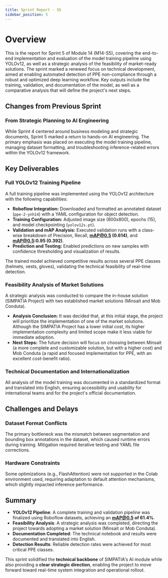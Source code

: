 ```yaml
---
title: Sprint Report - S5
sidebar_position: 5
---
```


# Overview

This is the report for Sprint 5 of Module 14 (M14-S5), covering the end-to-end implementation and evaluation of the model training pipeline using YOLOv12, as well as a strategic analysis of the feasibility of market-ready solutions. The sprint marked a renewed focus on technical development, aimed at enabling automated detection of PPE non-compliance through a robust and optimized deep learning workflow. Key outputs include the training, validation, and documentation of the model, as well as a comparative analysis that will define the project's next steps.

## Changes from Previous Sprint

### From Strategic Planning to AI Engineering

While Sprint 4 centered around business modeling and strategic documents, Sprint 5 marked a return to hands-on AI engineering. The primary emphasis was placed on executing the model training pipeline, managing dataset formatting, and troubleshooting inference-related errors within the YOLOv12 framework.

## Key Deliverables

### Full YOLOv12 Training Pipeline

A full training pipeline was implemented using the YOLOv12 architecture with the following capabilities:

- **Roboflow Integration:** Downloaded and formatted an annotated dataset (`ppe-2-ynh14`) with a YAML configuration for object detection.
- **Training Configuration:** Adjusted image size (800x800), epochs (15), and model checkpointing (`yolov12s.pt`).
- **Validation and mAP Analysis:** Executed validation runs with a class-wise breakdown of Precision, Recall, **mAP@0.5 (0.614)**, and **mAP@0.5:0.95 (0.392)**.
- **Prediction and Testing:** Enabled predictions on new samples with confidence thresholding and visualization of results.

The trained model achieved competitive results across several PPE classes (helmets, vests, gloves), validating the technical feasibility of real-time detection.

### Feasibility Analysis of Market Solutions

A strategic analysis was conducted to compare the in-house solution (SIMPATIA Project) with two established market solutions (Minsait and Mob Conduta).

- **Analysis Conclusion:** It was decided that, at this initial stage, the project will prioritize the implementation of one of the market solutions. Although the SIMPATIA Project has a lower initial cost, its higher implementation complexity and limited scope make it less viable for immediate adoption.
- **Next Steps:** The future decision will focus on choosing between Minsait (a more complete and customizable solution, but with a higher cost) and Mob Conduta (a rapid and focused implementation for PPE, with an excellent cost-benefit ratio).

### Technical Documentation and Internationalization

All analysis of the model training was documented in a standardized format and translated into English, ensuring accessibility and usability for international teams and for the project's official documentation.

## Challenges and Delays

### Dataset Format Conflicts

The primary bottleneck was the mismatch between segmentation and bounding box annotations in the dataset, which caused runtime errors during training. Mitigation required iterative testing and YAML file corrections.

### Hardware Constraints

Some optimizations (e.g., FlashAttention) were not supported in the Colab environment used, requiring adaptation to default attention mechanisms, which slightly impacted inference performance.

## Summary

- **YOLOv12 Pipeline**: A complete training and validation pipeline was finalized using Roboflow datasets, achieving an **mAP@0.5 of 61.4%**.
- **Feasibility Analysis**: A strategic analysis was completed, directing the project towards adopting a market solution (Minsait or Mob Conduta).
- **Documentation Completed**: The technical notebook and results were documented and translated into English.
- **Detection Results**: Reliable detection rates were achieved for most critical PPE classes.

This sprint solidified the **technical backbone** of SIMPATIA's AI module while also providing a **clear strategic direction**, enabling the project to move forward toward real-time system integration and operational rollout.